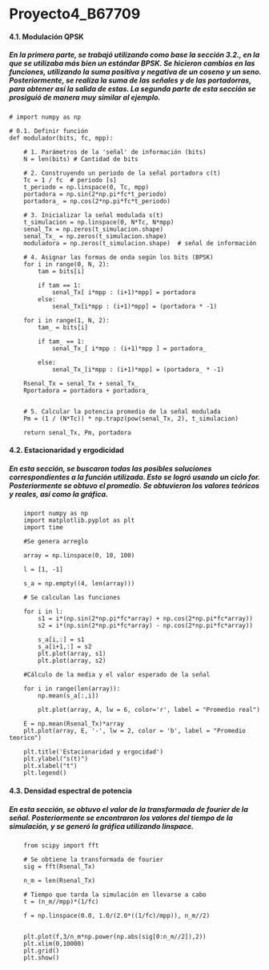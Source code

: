# Proyecto4_B67709

#### 4.1. Modulación QPSK

##### En la primera parte, se trabajó utilizando como base la sección 3.2., en la que se utilizaba más bien un estándar BPSK. Se hicieron cambios en las funciones, utilizando la suma positiva y negativa de un coseno y un seno. Posteriormente, se realiza la suma de las señales y de las portadorras, para obtener así la salida de estas. La segunda parte de esta sección se prosiguió de manera muy similar al ejemplo.

    # import numpy as np

    # 0.1. Definir función 
    def modulador(bits, fc, mpp):
   
        # 1. Parámetros de la 'señal' de información (bits)
        N = len(bits) # Cantidad de bits

        # 2. Construyendo un periodo de la señal portadora c(t)
        Tc = 1 / fc  # periodo [s]
        t_periodo = np.linspace(0, Tc, mpp)
        portadora = np.sin(2*np.pi*fc*t_periodo)
        portadora_ = np.cos(2*np.pi*fc*t_periodo)

        # 3. Inicializar la señal modulada s(t)
        t_simulacion = np.linspace(0, N*Tc, N*mpp) 
        senal_Tx = np.zeros(t_simulacion.shape)
        senal_Tx_ = np.zeros(t_simulacion.shape)
        moduladora = np.zeros(t_simulacion.shape)  # señal de información
 
        # 4. Asignar las formas de onda según los bits (BPSK)
        for i in range(0, N, 2):
            tam = bits[i]
        
            if tam == 1:
                senal_Tx[ i*mpp : (i+1)*mpp] = portadora
            else:
                senal_Tx[i*mpp : (i+1)*mpp] = (portadora * -1)
    
        for i in range(1, N, 2):
            tam_ = bits[i]
            
            if tam_ == 1:
                senal_Tx_[ i*mpp : (i+1)*mpp ] = portadora_
            
            else: 
                senal_Tx_[i*mpp : (i+1)*mpp] = (portadora_ * -1)
    
        Rsenal_Tx = senal_Tx + senal_Tx_
        Rportadora = portadora + portadora_
            
    
        # 5. Calcular la potencia promedio de la señal modulada
        Pm = (1 / (N*Tc)) * np.trapz(pow(senal_Tx, 2), t_simulacion)
    
        return senal_Tx, Pm, portadora

#### 4.2. Estacionaridad y ergodicidad 

##### En esta sección, se buscaron todas las posibles soluciones correspondientes a la función utilizada. Esto se logró usando un ciclo for. Posteriormente se obtuvo el promedio. Se obtuvieron los valores teóricos y reales, así como la gráfica. 

        
        import numpy as np
        import matplotlib.pyplot as plt
        import time

        #Se genera arreglo 

        array = np.linspace(0, 10, 100)

        l = [1, -1]

        s_a = np.empty((4, len(array)))

        # Se calculan las funciones

        for i in l:
            s1 = i*(np.sin(2*np.pi*fc*array) + np.cos(2*np.pi*fc*array))
            s2 = i*(np.sin(2*np.pi*fc*array) - np.cos(2*np.pi*fc*array))
    
            s_a[i,:] = s1
            s_a[i+1,:] = s2
            plt.plot(array, s1)
            plt.plot(array, s2)

        #Cálculo de la media y el valor esperado de la señal

        for i in range(len(array)):
            np.mean(s_a[:,i])

            plt.plot(array, A, lw = 6, color='r', label = "Promedio real")

        E = np.mean(Rsenal_Tx)*array
        plt.plot(array, E, '-', lw = 2, color = 'b', label = "Promedio teorico")

        plt.title('Estacionaridad y ergocidad')
        plt.ylabel("s(t)")
        plt.xlabel("t")
        plt.legend()
        
#### 4.3. Densidad espectral de potencia

##### En esta sección, se obtuvo el valor de la transformada de fourier de la señal. Posteriormente se encontraron los valores del tiempo de la simulación, y se generó la gráfica utilizando linspace.

        from scipy import fft

        # Se obtiene la transformada de fourier
        sig = fft(Rsenal_Tx)

        n_m = len(Rsenal_Tx)

        # Tiempo que tarda la simulación en llevarse a cabo
        t = (n_m//mpp)*(1/fc)

        f = np.linspace(0.0, 1.0/(2.0*((1/fc)/mpp)), n_m//2)


        plt.plot(f,3/n_m*np.power(np.abs(sig[0:n_m//2]),2))
        plt.xlim(0,10000)
        plt.grid()
        plt.show()
  

